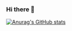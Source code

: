 ### Hi there 👋

[![Anurag's GitHub stats](https://github-readme-stats.vercel.app/api?username=vanessacerrone&show_icons=true&theme=radical)](https://github.com/vanessacerrone/github-readme-stats)
<!--
[![Top Langs](https://github-readme-stats.vercel.app/api/top-langs/?username=vanessacerrone&langs_count=8)](https://github.com/vanessacerrone/github-readme-stats)


**vanessacerrone/vanessacerrone** is a ✨ _special_ ✨ repository because its `README.md` (this file) appears on your GitHub profile.

Here are some ideas to get you started:

- 🔭 I’m currently working on ...
- 🌱 I’m currently learning ...
- 👯 I’m looking to collaborate on ...
- 🤔 I’m looking for help with ...
- 💬 Ask me about ...
- 📫 How to reach me: ...
- 😄 Pronouns: ...
- ⚡ Fun fact: ...
-->

